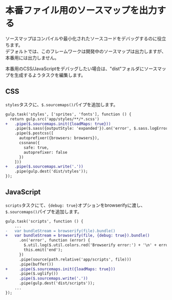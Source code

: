 # 本番ファイル用のソースマップを出力する

ソースマップはコンパイルや最小化されたソースコードをデバッグするのに役立ちます。  
デフォルトでは、このフレームワークは開発中のソースマップは出力しますが、本番用には出力しません。

本番用のCSS/JavaScriptをデバッグしたい場合は、"dist"フォルダにソースマップを生成するようタスクを編集します。

## CSS
`styles`タスクに、`$.sourcemaps()`パイプを追加します。

```diff
gulp.task('styles', ['sprites', 'fonts'], function () {
  return gulp.src('app/styles/**/*.scss')
+   .pipe($.sourcemaps.init({loadMaps: true}))
    .pipe($.sass({outputStyle: 'expanded'}).on('error', $.sass.logError))
    .pipe($.postcss([
      autoprefixer({browsers: browsers}),
      cssnano({
        safe: true,
        autoprefixer: false
      })
    ]))
+   .pipe($.sourcemaps.write('.'))
    .pipe(gulp.dest('dist/styles'));
});
```

## JavaScript
`scripts`タスクにて、`{debug: true}`オプションをbrowserifyに渡し、`$.sourcemaps()`パイプを追加します。

```diff
gulp.task('scripts', function () {
    ...
-   var bundleStream = browserify(file).bundle()
+   var bundleStream = browserify(file, {debug: true}).bundle()
      .on('error', function (error) {
        $.util.log($.util.colors.red('Browserify error:') + '\n' + error.message);
        this.emit('end');
      })
      .pipe(source(path.relative('app/scripts', file)))
      .pipe(buffer())
+     .pipe($.sourcemaps.init({loadMaps: true}))
      .pipe($.uglify())
+     .pipe($.sourcemaps.write('.'))
      .pipe(gulp.dest('dist/scripts'));
    ...
});
```
